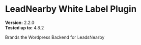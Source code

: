 # LeadNearby White Label Plugin

**Version:** 2.2.0<br/>
**Tested up to:** 4.8.2

Brands the Wordpress Backend for LeadsNearby